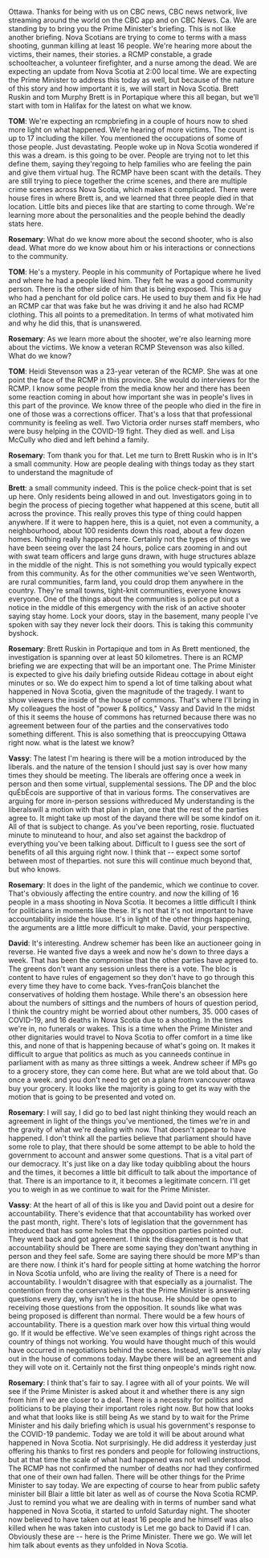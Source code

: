 Ottawa. Thanks for being with us on CBC news, CBC news network, live streaming around the world on the CBC app and on CBC News. Ca. We are standing by to bring you the Prime Minister's briefing. This is not like another briefing. Nova Scotians are trying to come to terms with a mass shooting, gunman killing at least 16 people. We're hearing more about the victims, their names, their stories. a RCMP constable, a grade schoolteacher, a volunteer firefighter, and a nurse among the dead. We are expecting an update from Nova Scotia at 2:00 local time. We are expecting the Prime Minister to address this today as well, but because of the nature of this story and how important it is, we will start in Nova Scotia. Brett Ruskin and tom Murphy  Brett is in Portapique where this all began, but we'll start with tom in Halifax for the latest on what we know.

**TOM**:
We're expecting an rcmpbriefing in a couple of hours now to shed more light on what happened. We're hearing of more victims. The count is up to 17 including the killer. You mentioned the occupations of some of those people. Just devastating. People woke up in Nova Scotia wondered if this was a dream. is this going to be over. People are trying not to let this define them, saying they'regoing to help families who are feeling the pain and give them virtual hug. The RCMP have been scant with the details. They are still trying to piece together the crime scenes, and there are multiple crime scenes across Nova Scotia, which makes it complicated. There were house fires in  where Brett is, and we learned that three people died in that location. Little bits and pieces like that are starting to come through. We're learning more about the personalities and the people behind the deadly stats here.

**Rosemary**:
What do we know more about the second shooter, who is also dead. What more do we know about him or his interactions or connections to the community.

**TOM**:
He's a mystery. People in his community of Portapique where he lived and  where he had a  people liked him. They felt he was a good community person. There is the other side of him that is being exposed. This is a guy who had a penchant for old police cars. He used to buy them and fix  He had an RCMP car that was fake but he was driving it and he also had RCMP clothing. This all points to a premeditation. In terms of what motivated him and why he did this, that is unanswered.

**Rosemary**:
As we learn more about the shooter, we're also learning more about the victims. We know a veteran RCMP  Stevenson was also killed. What do we know?

**TOM**:
Heidi Stevenson was a 23-year veteran of the RCMP. She was at one point the face of the RCMP in this province. She would do interviews for the RCMP. I know some people from the media know her and there has been some reaction coming in about how important she was in people's lives in this part of the province. We know three of the people who died in the fire in  one of those was a corrections officer. That's a loss that that professional community is feeling as well. Two Victoria order nurses staff members, who were busy helping in the COVID-19 fight. They died as well. and Lisa McCully who died and left behind a family.

**Rosemary**:
Tom  thank you for that. Let me turn to Brett Ruskin who is in  It's a small community. How are people dealing with things today as they start to understand the magnitude of 

**Brett**:
a small community indeed. This is the police check-point that is set up here. Only residents being allowed in and out. Investigators going in to begin the process of piecing together what happened at this scene, butit  all across the province. This really proves this type of thing could happen anywhere. If it were to happen here, this is a quiet, not even a community, a neighbourhood, about 100 residents down this road, about a few dozen homes. Nothing really happens here. Certainly not the types of things we have been seeing over the last 24 hours, police cars zooming in and out with swat team officers and large guns drawn, with huge structures ablaze in the middle of the night. This is not something you would typically expect from this community. As for the other communities we've seen Wentworth,     are rural communities, farm land, you could drop them anywhere in the country. They're small towns, tight-knit communities, everyone knows everyone. One of the things about the communities is police put out a notice in the middle of this emergency with the risk of an active shooter saying stay home. Lock your doors, stay in the basement, many people I've spoken with say they never lock their doors. This is taking this community byshock.

**Rosemary**:
Brett Ruskin in Portapique and tom  in  As Brett mentioned, the investigation is spanning over at least 50 kilometres. There is an RCMP briefing we are expecting that will be an important one. The Prime Minister is expected to give his daily briefing outside Rideau cottage in about eight minutes or so. We do expect him to spend a lot of time talking about what happened in Nova Scotia, given the magnitude of the tragedy. I want to show viewers the inside of the house of commons. That's where I'll bring in My colleagues the host of "power & politics," Vassy  and David  In the midst of this it seems the house of commons has returned because there was no agreement between four of the parties and the conservatives todo something different. This is also something that is preoccupying Ottawa right now.  what is the latest we know?

**Vassy**:
The latest I'm hearing is there will be a motion introduced by the liberals. and the nature of the tension I should just say is over how many times they should be meeting. The liberals are offering once a week in person and then some virtual, supplemental sessions. The DP and the bloc quÉbÉcois are supportive of that in various forms. The conservatives are arguing for more in-person sessions withreduced   My understanding is the liberalswill  a motion with that plan in plan, one that the rest of the parties agree to. It might take up most of the dayand  there will be some kindof  on it. All of that is subject to change. As you've been reporting, rosie.  fluctuated minute to minuteand  to hour, and also set against the backdrop of everything you've been talking about. Difficult to I guess see the sort of benefits of all this arguing right now. I think that -- expect some sortof  between most of theparties.  not sure this will continue much beyond that, but who knows.

**Rosemary**:
It does in the light of the pandemic, which we continue to cover. That's obviously affecting the entire country. and now the killing of 16 people in a mass shooting in Nova Scotia. It becomes a little difficult I think for politicians in moments like these. It's not that it's not important to have accountability inside the house. It's in light of the other things happening, the arguments are a little more difficult to make. David, your perspective.

**David**:
It's interesting. Andrew schemer has been like an auctioneer going in reverse. He wanted five days a week and now he's down to three days a week. That has been the compromise that the other parties have agreed to. The greens don't want any session unless there is a vote. The bloc is content to have rules of engagement so they don't have to go through this every time they have to come back. Yves-franÇois blanchet  the conservatives of holding them hostage. While there's an obsession here about the numbers of sittings and the numbers of hours of question period, I think the country might be worried about other numbers, 35. 000 cases of COVID-19, and 16 deaths in Nova Scotia due to a shooting. In the times we're in, no funerals or wakes. This is a time when the Prime Minister and other dignitaries would travel to Nova Scotia to offer comfort in a time like this, and none of that is happening because of what's going on. It makes it difficult to argue that politics as much as you canneeds  continue in parliament with as many as three sittings a week. Andrew scheer  if MPs  go to a grocery store, they can come here. But what are we told about that. Go once a week. and you don't need to get on a plane from vancouver  ottawa  buy your grocery. It looks like the majority is going to get its way with the motion that is going to be presented and voted on.

**Rosemary**:
I will say, I did go to bed last night thinking they would reach an agreement in light of the things you've mentioned, the times we're in and the gravity of what we're dealing with now. That doesn't appear to have happened. I don't think all the parties believe that parliament should have some role to play, that there should be some attempt to be able to hold the government to account and answer some questions. That is a vital part of our democracy. It's just like on a day like today quibbling about the hours and the times, it becomes a little bit difficult to talk about the importance of that. There is an importance to it, it becomes a legitimate concern.  I'll get you to weigh in as we continue to wait for the Prime Minister.

**Vassy**:
At the heart of all of this is like you and David point out a desire for accountability. There's evidence that that accountability has worked over the past month, right. There's lots of legislation that the government has introduced that has some holes that the opposition parties pointed out. They went back and got agreement. I think the disagreement is how that accountability should be  There are some saying they don'twant anything in person and they feel safe. Some are saying there should be more MP's than are there now. I think it's hard for people sitting at home watching the horror in Nova Scotia unfold, who are living the reality of  There is a need for accountability. I wouldn't disagree with that especially as a journalist. The contention from the conservatives is that the Prime Minister is answering questions every day, why isn't he in the house. He should be open to receiving those questions from the opposition. It sounds like what was being proposed is different than normal. There would be a few hours of accountability. There is a question mark over how this virtual thing would go. If it would be effective. We've seen examples of things right across the country of things not working. You would have thought much of this would have occurred in negotiations behind the scenes. Instead, we'll see this play out in the house of commons today. Maybe there will be an agreement and they will vote on it. Certainly not the first thing onpeople's minds right now.

**Rosemary**:
I think that's fair to say. I agree with all of your points. We will see if the Prime Minister is asked about it and whether there is any sign from him if we are closer to a deal. There is a necessity for politics and politicians to be playing their important roles right now. But how that looks and what that looks like is still being  As we stand by to wait for the Prime Minister and his daily briefing which is usual his government's response to the COVID-19 pandemic. Today we are told it will be about around what happened in Nova Scotia. Not surprisingly. He did address it yesterday  just offering his thanks to first res ponders and people for following instructions, but at that time the scale of what had happened was not well understood. The RCMP has not confirmed the number of deaths nor had they confirmed that one of their own had fallen. There will be other things for the Prime Minister to say today. We are expecting of course to hear from public safety minister bill Blair a little bit later as well as of course the Nova Scotia RCMP. Just to remind you what we are dealing with in terms of number sand what happened in Nova Scotia, it started to unfold Saturday night. The shooter now believed to have taken out at least 16 people and he himself was also killed when he was taken into custody is  Let me go back to David if I can. Obviously these are -- here is the Prime Minister. There we go. We will let him talk about events as they unfolded in Nova Scotia.
